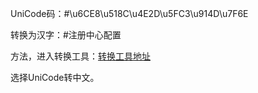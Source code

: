 UniCode码：#\u6CE8\u518C\u4E2D\u5FC3\u914D\u7F6E

转换为汉字：#注册中心配置

方法，进入转换工具：[转换工具地址](http://tool.chinaz.com/tools/unicode.aspx)

选择UniCode转中文。



